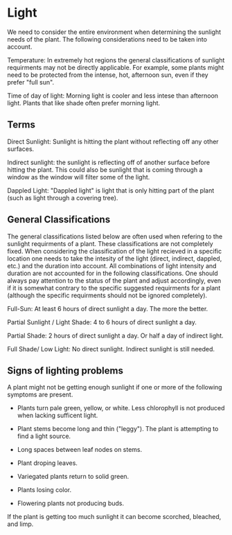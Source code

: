 # Light

We need to consider the entire environment when determining the sunlight needs of the plant. The following considerations need to be taken into account.

Temperature: In extremely hot regions the general classifications of sunlight requirments may not be directly applicable. For example, some plants might need to be protected from the intense, hot, afternoon sun, even if they prefer "full sun".

Time of day of light: Morning light is cooler and less intese than afternoon light. Plants that like shade often prefer morning light.

## Terms

Direct Sunlight: Sunlight is hitting the plant without reflecting off any other surfaces.

Indirect sunlight: the sunlight is reflecting off of another surface before hitting the plant. This could also be sunlight that is coming through a window as the window will filter some of the light.

Dappled Light: "Dappled light" is light that is only hitting part of the plant (such as light through a covering tree).

## General Classifications

The general classifications listed below are often used when refering to the sunlight requirments of a plant. These classifications are not completely fixed. When considering the classification of the light recieved in a specific location one needs to take the intesity of the light (direct, indirect, dappled, etc.) and the duration into account. All combinations of light intensity and duration are not accounted for in the following classifications. One should always pay attention to the status of the plant and adjust accordingly, even if it is somewhat contrary to the specific suggested requirments for a plant (although the specific requirments should not be ignored completely).

Full-Sun: At least 6 hours of direct sunlight a day. The more the better.

Partial Sunlight / Light Shade: 4 to 6 hours of direct sunlight a day.

Partial Shade: 2 hours of direct sunlight a day. Or half a day of indirect light.

Full Shade/ Low Light: No direct sunlight. Indirect sunlight is still needed.

## Signs of lighting problems
A plant might not be getting enough sunlight if one or more of the following symptoms are present.

* Plants turn pale green, yellow, or white. Less chlorophyll is not produced when lacking sufficent light.

* Plant stems become long and thin ("leggy"). The plant is attempting to find a light source.

* Long spaces between leaf nodes on stems.

* Plant droping leaves.

* Variegated plants return to solid green.

* Plants losing color.

* Flowering plants not producing buds.

If the plant is getting too much sunlight it can become scorched, bleached, and limp.
